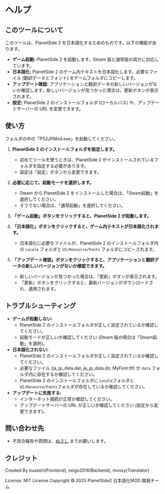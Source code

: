 # ヘルプ

## このツールについて

このツールは、PlanetSide 2 を日本語化するためのものです。以下の機能があります。

*   **ゲーム起動:** PlanetSide 2 を起動します。Steam 版と通常版の両方に対応しています。
*   **日本語化:** PlanetSide 2 のゲーム内テキストを日本語化します。必要なファイル (翻訳データとフォント) をゲームフォルダにコピーします。
*   **アップデート確認:** アプリケーションと翻訳データの新しいバージョンがないか確認します。新しいバージョンが見つかった場合は、更新ボタンが表示されます。
*   **設定:** PlanetSide 2 のインストールフォルダ (ローカルパス) や、アップデートサーバーの URL を変更できます。

## 使い方

フォルダの中の「PS2JPMod.exe」を起動してください。

1.  **PlanetSide 2 のインストールフォルダを設定します。**
    *   初めてツールを使うときは、PlanetSide 2 がインストールされているフォルダを指定する必要があります。
    *   設定は「設定」ボタンから変更できます。

2.  **必要に応じて、起動モードを選択します。**
    *   Steam から PlanetSide 2 をインストールした場合は、「Steam起動」を選択してください。
    *   そうでない場合は、「通常起動」を選択してください。

3.  **「ゲーム起動」ボタンをクリックすると、PlanetSide 2 が起動します。**

4.  **「日本語化」ボタンをクリックすると、ゲーム内テキストが日本語化されます。**
    *   日本語化に必要なファイルが、PlanetSide 2 のインストールフォルダ内の `Locale` フォルダと `UI/Resource/Fonts` フォルダにコピーされます。

5.  **「アップデート確認」ボタンをクリックすると、アプリケーションと翻訳データの新しいバージョンがないか確認できます。**
    *   新しいバージョンが見つかった場合は、「更新」ボタンが表示されます。
    *   「更新」ボタンをクリックすると、最新バージョンがダウンロードされ、適用されます。

## トラブルシューティング

*   **ゲームが起動しない:**
    *   PlanetSide 2 のインストールフォルダが正しく設定されているか確認してください。
    *   起動モードが正しいか確認してください (Steam 版の場合は「Steam起動」を選択)。
*   **日本語化されない:**
    *   PlanetSide 2 のインストールフォルダが正しく設定されているか確認してください。
    *   必要なファイル (ja_jp_data.dat, ja_jp_data.dir, MyFont.ttf) が `data` フォルダ内に存在するか確認してください。
    *   PlanetSide 2 のインストールフォルダに `Locale`フォルダと`UI/Resource/Fonts`フォルダが存在しているか確認してください。
*   **アップデートに失敗する:**
    *   インターネット接続が正常か確認してください。
    *   アップデートサーバーの URL が正しいか確認してください (設定から変更できます)。

## 問い合わせ先

*   不具合報告や質問は、[ぬさし](https://x.com/nusashi) までお願いします。

## クレジット

Created By nusashi(Frontend), seigo2016(Backend), mossy(Translator)

License: MIT License
Copyright © 2025 PlanetSide2 日本語化MOD 開発チーム